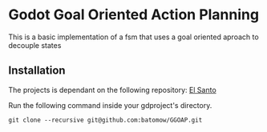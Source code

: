 # Godot Goal Oriented Action Planning
This is a basic implementation of a fsm that uses a goal oriented aproach to decouple states

## Installation
The projects is dependant on the following repository: [El Santo](https://github.blog/2016-02-01-working-with-submodules/)

Run the following command inside your gdproject's directory. 

```
git clone --recursive git@github.com:batomow/GGOAP.git
``` 
